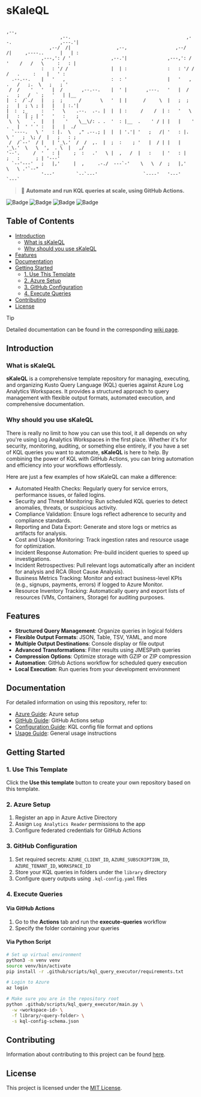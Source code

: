 # sKaleQL

```text
                                                                                            ,--,    
                    ,--.                                           ,--.                  ,---.'|    
                ,--/  /|                 ,--,                  ,--/  /|     ,----..      |   | :    
             ,---,': / '               ,--.'|               ,---,': / '    /   /   \     :   : |    
             :   : '/ /                |  | :               :   : '/ /    /   .     :    |   ' :    
  .--.--.    |   '   ,                 :  : '               |   '   ,    .   /   ;.  \   ;   ; '    
 /  /    '   '   |  /       ,--.--.    |  ' |       ,---.   '   |  /    .   ;   /  ` ;   '   | |__  
|  :  /`./   |   ;  ;      /       \   '  | |      /     \  |   ;  ;    ;   |  ; \ ; |   |   | :.'| 
|  :  ;_     :   '   \    .--.  .-. |  |  | :     /    /  | :   '   \   |   :  | ; | '   '   :    ; 
 \  \    `.  |   |    '    \__\/: . .  '  : |__  .    ' / | |   |    '  .   |  ' ' ' :   |   |  ./  
  `----.   \ '   : |.  \   ," .--.; |  |  | '.'| '   ;   /| '   : |.  \ '   ;  \; /  |   ;   : ;    
 /  /`--'  / |   | '_\.'  /  /  ,.  |  ;  :    ; '   |  / | |   | '_\.'  \   \  ',  . \  |   ,/     
'--'.     /  '   : |     ;  :   .'   \ |  ,   /  |   :    | '   : |       ;   :      ; | '---'      
  `--'---'   ;   |,'     |  ,     .-./  ---`-'    \   \  /  ;   |,'        \   \ .'`--"             
             '---'        `--`---'                 `----'   '---'           `---`  
```

> 🚀 **Automate and run KQL queries at scale, using GitHub Actions.**

![Badge](https://img.shields.io/badge/Microsoft%20Azure-4169E1)
![Badge](https://img.shields.io/badge/Log%20Analytics%20Workspace-87CEEB)
![Badge](https://img.shields.io/badge/Kusto%20Query%20Language-5C2D91)
![Badge](https://img.shields.io/badge/GitHub%20Actions-000000)

## Table of Contents

- [Introduction](#introduction)
  - [What is sKaleQL](#what-is-skaleql)
  - [Why should you use sKaleQL](#why-should-you-use-skaleql)
- [Features](#features)
- [Documentation](#documentation)
- [Getting Started](#getting-started)
  - [1. Use This Template](#1-use-this-template)
  - [2. Azure Setup](#2-azure-setup)
  - [3. GitHub Configuration](#3-github-configuration)
  - [4. Execute Queries](#4-execute-queries)
- [Contributing](#contributing)
- [License](#license)

> [!TIP]
> Detailed documentation can be found in the corresponding [wiki page](https://github.com/christosgalano/kql-template-repo/wiki).

## Introduction

### What is sKaleQL

**sKaleQL** is a comprehensive template repository for managing, executing, and organizing Kusto Query Language (KQL) queries against Azure Log Analytics Workspaces. It provides a structured approach to query management with flexible output formats, automated execution, and comprehensive documentation.

### Why should you use sKaleQL

There is really no limit to how you can use this tool, it all depends on why you're using Log Analytics Workspaces in the first place. Whether it's for security, monitoring, auditing, or something else entirely, if you have a set of KQL queries you want to automate, **sKaleQL** is here to help. By combining the power of KQL with GitHub Actions, you can bring automation and efficiency into your workflows effortlessly.

Here are just a few examples of how sKaleQL can make a difference:

- Automated Health Checks: Regularly query for service errors, performance issues, or failed logins.
- Security and Threat Monitoring: Run scheduled KQL queries to detect anomalies, threats, or suspicious activity.
- Compliance Validation: Ensure logs reflect adherence to security and compliance standards.
- Reporting and Data Export: Generate and store logs or metrics as artifacts for analysis.
- Cost and Usage Monitoring: Track ingestion rates and resource usage for optimization.
- Incident Response Automation: Pre-build incident queries to speed up investigations.
- Incident Retrospectives: Pull relevant logs automatically after an incident for analysis and RCA (Root Cause Analysis).
- Business Metrics Tracking: Monitor and extract business-level KPIs (e.g., signups, payments, errors) if logged to Azure Monitor.
- Resource Inventory Tracking: Automatically query and export lists of resources (VMs, Containers, Storage) for auditing purposes.

## Features

- **Structured Query Management**: Organize queries in logical folders
- **Flexible Output Formats**: JSON, Table, TSV, YAML, and more
- **Multiple Output Destinations**: Console display or file output
- **Advanced Transformations**: Filter results using JMESPath queries
- **Compression Options**: Optimize storage with GZIP or ZIP compression
- **Automation**: GitHub Actions workflow for scheduled query execution
- **Local Execution**: Run queries from your development environment

## Documentation

For detailed information on using this repository, refer to:

- [Azure Guide](https://github.com/christosgalano/kql-template-repo/wiki/Azure): Azure setup
- [GitHub Guide](https://github.com/christosgalano/kql-template-repo/wiki/GitHub): GitHub Actions setup
- [Configuration Guide](https://github.com/christosgalano/kql-template-repo/wiki/Configuration): KQL config file format and options
- [Usage Guide](https://github.com/christosgalano/kql-template-repo/wiki/Usage): General usage instructions

## Getting Started

### 1. Use This Template

Click the **Use this template** button to create your own repository based on this template.

### 2. Azure Setup

1. Register an app in Azure Active Directory
2. Assign `Log Analytics Reader` permissions to the app
3. Configure federated credentials for GitHub Actions

### 3. GitHub Configuration

1. Set required secrets: `AZURE_CLIENT_ID`, `AZURE_SUBSCRIPTION_ID`, `AZURE_TENANT_ID`, `WORKSPACE_ID`
2. Store your KQL queries in folders under the `library` directory
3. Configure query outputs using `.kql-config.yaml` files

### 4. Execute Queries

#### Via GitHub Actions

1. Go to the **Actions** tab and run the **execute-queries** workflow
2. Specify the folder containing your queries

#### Via Python Script

```sh
# Set up virtual environment
python3 -m venv venv
source venv/bin/activate
pip install -r .github/scripts/kql_query_executor/requirements.txt

# Login to Azure
az login

# Make sure you are in the repository root
python .github/scripts/kql_query_executor/main.py \
  -w <workspace-id> \
  -f library/<query-folder> \
  -s kql-config-schema.json
```

## Contributing

Information about contributing to this project can be found [here](CONTRIBUTING.md).

## License

This project is licensed under the [MIT License](LICENSE).
